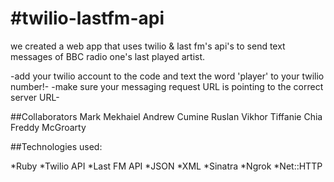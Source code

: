 #twilio-lastfm-api
=================

we created a web app that uses twilio &amp; last fm's api's to send text messages of BBC radio one's last played artist. 

-add your twilio account to the code and text the word 'player' to your twilio number!- 
-make sure your messaging request URL is pointing to the correct server URL-


##Collaborators 
Mark Mekhaiel 
Andrew Cumine 
Ruslan Vikhor
Tiffanie Chia 
Freddy McGroarty

##Technologies used:

*Ruby 
*Twilio API
*Last FM API
*JSON
*XML
*Sinatra 
*Ngrok
*Net::HTTP
